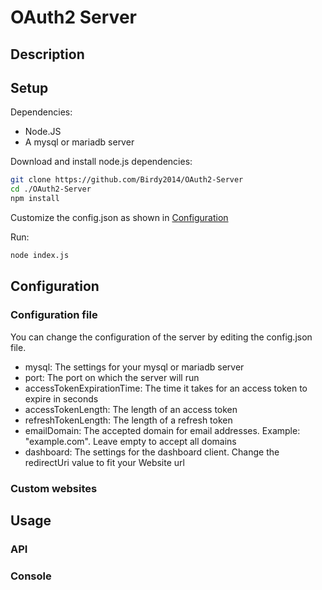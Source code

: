 # OAuth2 Server
## Description

## Setup
Dependencies:

- Node.JS
- A mysql or mariadb server

Download and install node.js dependencies:
```bash
git clone https://github.com/Birdy2014/OAuth2-Server
cd ./OAuth2-Server
npm install
```
Customize the config.json as shown in [Configuration](#Configuration)

Run:
```bash
node index.js
```

## Configuration

### Configuration file

You can change the configuration of the server by editing the config.json file.

- mysql: The settings for your mysql or mariadb server
- port: The port on which the server will run
- accessTokenExpirationTime: The time it takes for an access token to expire in seconds
- accessTokenLength: The length of an access token
- refreshTokenLength: The length of a refresh token
- emailDomain: The accepted domain for email addresses. Example: "example.com". Leave empty to accept all domains
- dashboard: The settings for the dashboard client. Change the redirectUri value to fit your Website url

### Custom websites

## Usage

### API

### Console